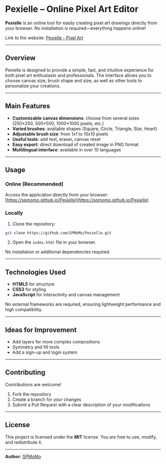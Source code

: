 # Pexielle – Online Pixel Art Editor

**Pexielle** is an online tool for easily creating pixel art drawings directly from your browser. No installation is required—everything happens online!

Link to the website: [Pexielle - Pixel Art](https://spmomo.github.io/Pexielle)

---

## Overview

Pexielle is designed to provide a simple, fast, and intuitive experience for both pixel art enthusiasts and professionals. The interface allows you to choose canvas size, brush shape and size, as well as other tools to personalize your creations.

---

## Main Features

- **Customizable canvas dimensions**: choose from several sizes (250×250, 500×500, 1000×1000 pixels, etc.)
- **Varied brushes**: available shapes (Square, Circle, Triangle, Star, Heart)
- **Adjustable brush size**: from 1x1 to 10x10 pixels
- **Useful tools**: add text, eraser, canvas reset
- **Easy export**: direct download of created image in PNG format
- **Multilingual interface**: available in over 10 languages

---

## Usage

### Online (Recommended)
Access the application directly from your browser:
[https://spmomo.github.io/Pexielle](https://spmomo.github.io/Pexielle)

### Locally
1. Clone the repository:
```bash
git clone https://github.com/SPMoMo/Pexielle.git
```
2. Open the `index.html` file in your browser.

No installation or additional dependencies required.

---

## Technologies Used
- **HTML5** for structure
- **CSS3** for styling
- **JavaScript** for interactivity and canvas management

No external frameworks are required, ensuring lightweight performance and high compatibility.

---

## Ideas for Improvement
- Add layers for more complex compositions
- Symmetry and fill tools
- Add a sign-up and login system

---

## Contributing
Contributions are welcome!
1. Fork the repository
2. Create a branch for your changes
3. Submit a Pull Request with a clear description of your modifications

---

## License
This project is licensed under the **MIT** license. You are free to use, modify, and redistribute it.

---

**Author:** [SPMoMo](https://github.com/SPMoMo)